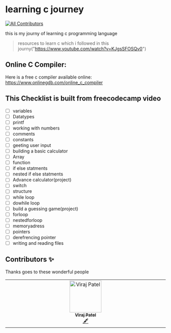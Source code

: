 # learning c journey
<!-- ALL-CONTRIBUTORS-BADGE:START - Do not remove or modify this section -->
[![All Contributors](https://img.shields.io/badge/all_contributors-1-orange.svg?style=flat-square)](#contributors-)
<!-- ALL-CONTRIBUTORS-BADGE:END -->
this is my journy of learning c programming language
>resources to learn c which i followed in this journy("https://www.youtube.com/watch?v=KJgsSFOSQv0")

## Online C Compiler:
Here is a free c compiler available online: https://www.onlinegdb.com/online_c_compiler

## This Checklist is built from freecodecamp video
 - [ ] variables
 - [ ] Datatypes
 - [ ] printf
 - [ ] working with numbers
 - [ ] comments
 - [ ] constants
 - [ ] geeting user input
 - [ ] building a basic calculator
 - [ ] Array
 - [ ] function
 - [ ] if else statments
 - [ ] nested if else statments
 - [ ] Advance calculator(project)
 - [ ] switch
 - [ ] structure
 - [ ] while loop
 - [ ] dowhile loop
 - [ ] build a guessing game(project)
 - [ ] forloop
 - [ ] nestedforloop
 - [ ] memoryadress
 - [ ] pointers
 - [ ] derefrencing pointer
 - [ ] writing and reading files
## Contributors ✨

Thanks goes to these wonderful people

<!-- ALL-CONTRIBUTORS-LIST:START - Do not remove or modify this section -->
<!-- prettier-ignore-start -->
<!-- markdownlint-disable -->
<table>
  <tbody>
    <tr>
      <td align="center" valign="top" width="14.28%"><a href="https://github.com/virajp4"><img src="https://avatars.githubusercontent.com/u/122785879?v=4?s=100" width="100px;" alt="Viraj Patel"/><br /><sub><b>Viraj Patel</b></sub></a><br /><a href="#content-virajp4" title="Content">🖋</a></td>
    </tr>
  </tbody>
</table>

<!-- markdownlint-restore -->
<!-- prettier-ignore-end -->

<!-- ALL-CONTRIBUTORS-LIST:END -->


